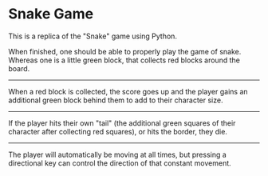# Snake Game

This is a replica of the "Snake" game using Python.

When finished, one should be able to properly play the game of snake. Whereas one is a little green block, that collects red blocks around the board. 

---------------------------------------------------------------------------------------------------------------------------------------------------------

When a red block is collected, the score goes up and the player gains an additional green block behind them to add to their character size. 

---------------------------------------------------------------------------------------------------------------------------------------------------------

If the player hits their own "tail" (the additional green squares of their character after collecting red squares), or hits the border, they die.

---------------------------------------------------------------------------------------------------------------------------------------------------------

The player will automatically be moving at all times, but pressing a directional key can control the direction of that constant movement.
